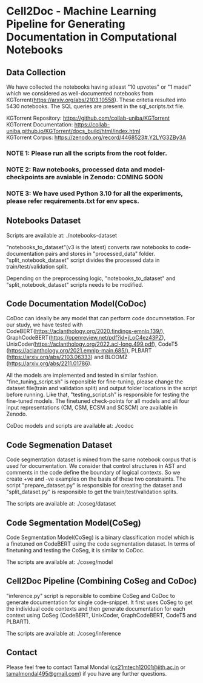 # Cell2Doc - Machine Learning Pipeline for Generating Documentation in Computational Notebooks

## Data Collection

We have collected the notebooks having atleast "10 upvotes" or "1 madel" which we considered as well-documented notebooks from KGTorrent(https://arxiv.org/abs/2103.10558). These critetia resulted into 5430 notebooks. The SQL queries are present in the sql_scripts.txt file.

KGTorrent Repository: https://github.com/collab-uniba/KGTorrent
<br/>KGTorrent Documentation: https://collab-uniba.github.io/KGTorrent/docs_build/html/index.html
<br/>KGTorrent Corpus: https://zenodo.org/record/4468523#.Y2LYG3ZBy3A

### NOTE 1: Please run all the scripts from the root folder.
### NOTE 2: Raw notebooks, processed data and model-checkpoints are avaiable in Zenodo: COMING SOON
### NOTE 3: We have used Python 3.10 for all the experiments, please refer requirements.txt for env specs.

## Notebooks Dataset

Scripts are available at: ./notebooks-dataset

"notebooks_to_dataset"(v3 is the latest) converts raw notebooks to code-documentation pairs and stores in "processed_data" folder. "split_notebook_dataset" script divides the processed data in train/test/validation split.

Depending on the preprocessing logic, "notebooks_to_dataset" and "split_notebook_dataset" scripts needs to be modified.

## Code Documentation Model(CoDoc)

CoDoc can ideally be any model that can perform code documnetation. For our study, we have tested with CodeBERT(https://aclanthology.org/2020.findings-emnlp.139/), GraphCodeBERT(https://openreview.net/pdf?id=jLoC4ez43PZ), UnixCoder(https://aclanthology.org/2022.acl-long.499.pdf), CodeT5 (https://aclanthology.org/2021.emnlp-main.685/), PLBART (https://arxiv.org/abs/2103.06333) and BLOOMZ (https://arxiv.org/abs/2211.01786).

All the models are implemented and tested in similar fashion. "fine_tuning_script.sh" is reponsible for fine-tuning, please change the dataset file(train and validation split) and output folder locations in the script before running. Like that, "testing_script.sh" is responsible for testing the fine-tuned models. The finetuned check-points for all models and all four input representations (CM, CSM, ECSM and SCSCM) are available in Zenodo.

CoDoc models and scripts are available at: ./codoc

## Code Segmenation Dataset
  
Code segmentation dataset is mined from the same notebook corpus that is used for documentation. We consider that control structures in AST and comments in the code define the boundary of logical contexts. So we create +ve and -ve examples on the basis of these two constraints. The script "prepare_dataset.py" is responsible for creating the dataset and "split_dataset.py" is responsible to get the train/test/validation splits.

The scripts are available at: ./coseg/dataset

## Code Segmentation Model(CoSeg)

Code Segmentation Model(CoSeg) is a binary classification model which is a finetuned on CodeBERT using the code segmentation dataset. In terms of finetuning and testing the CoSeg, it is similar to CoDoc.
  
The scripts are available at: ./coseg/model

## Cell2Doc Pipeline (Combining CoSeg and CoDoc)
  
"inference.py" script is reponsible to combine CoSeg and CoDoc to generate documentation for single code-snippet. It first uses CoSeg to get the individual code contexts and then generate documentation for each context using CoSeg (CodeBERT, UnixCoder, GraphCodeBERT, CodeT5 and PLBART).

The scripts are available at: ./coseg/inference

## Contact

Please feel free to contact Tamal Mondal (cs21mtech12001@iith.ac.in or tamalmondal495@gmail.com) if you have any further questions.

